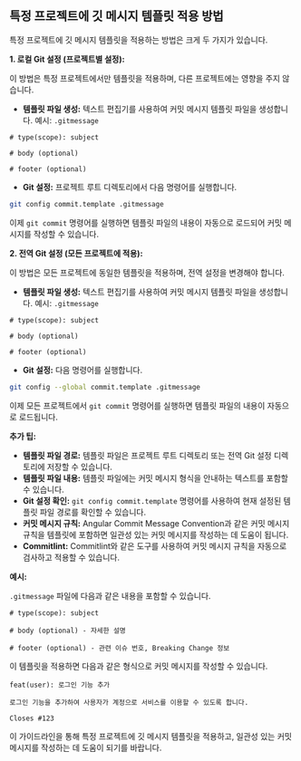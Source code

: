 ## 특정 프로젝트에 깃 메시지 템플릿 적용 방법

특정 프로젝트에 깃 메시지 템플릿을 적용하는 방법은 크게 두 가지가 있습니다.

**1. 로컬 Git 설정 (프로젝트별 설정):**

이 방법은 특정 프로젝트에서만 템플릿을 적용하며, 다른 프로젝트에는 영향을 주지 않습니다.

*   **템플릿 파일 생성:** 텍스트 편집기를 사용하여 커밋 메시지 템플릿 파일을 생성합니다. 예시: `.gitmessage`

```
# type(scope): subject

# body (optional)

# footer (optional)
```

*   **Git 설정:** 프로젝트 루트 디렉토리에서 다음 명령어를 실행합니다.

```bash
git config commit.template .gitmessage
```

이제 `git commit` 명령어를 실행하면 템플릿 파일의 내용이 자동으로 로드되어 커밋 메시지를 작성할 수 있습니다.

**2. 전역 Git 설정 (모든 프로젝트에 적용):**

이 방법은 모든 프로젝트에 동일한 템플릿을 적용하며, 전역 설정을 변경해야 합니다.

*   **템플릿 파일 생성:** 텍스트 편집기를 사용하여 커밋 메시지 템플릿 파일을 생성합니다. 예시: `.gitmessage`

```
# type(scope): subject

# body (optional)

# footer (optional)
```

*   **Git 설정:** 다음 명령어를 실행합니다.

```bash
git config --global commit.template .gitmessage
```

이제 모든 프로젝트에서 `git commit` 명령어를 실행하면 템플릿 파일의 내용이 자동으로 로드됩니다.

**추가 팁:**

*   **템플릿 파일 경로:** 템플릿 파일은 프로젝트 루트 디렉토리 또는 전역 Git 설정 디렉토리에 저장할 수 있습니다.
*   **템플릿 파일 내용:** 템플릿 파일에는 커밋 메시지 형식을 안내하는 텍스트를 포함할 수 있습니다.
*   **Git 설정 확인:** `git config commit.template` 명령어를 사용하여 현재 설정된 템플릿 파일 경로를 확인할 수 있습니다.
*   **커밋 메시지 규칙:** Angular Commit Message Convention과 같은 커밋 메시지 규칙을 템플릿에 포함하면 일관성 있는 커밋 메시지를 작성하는 데 도움이 됩니다.
*   **Commitlint:** Commitlint와 같은 도구를 사용하여 커밋 메시지 규칙을 자동으로 검사하고 적용할 수 있습니다.

**예시:**

`.gitmessage` 파일에 다음과 같은 내용을 포함할 수 있습니다.

```
# type(scope): subject

# body (optional) - 자세한 설명

# footer (optional) - 관련 이슈 번호, Breaking Change 정보
```

이 템플릿을 적용하면 다음과 같은 형식으로 커밋 메시지를 작성할 수 있습니다.

```
feat(user): 로그인 기능 추가

로그인 기능을 추가하여 사용자가 계정으로 서비스를 이용할 수 있도록 합니다.

Closes #123
```

이 가이드라인을 통해 특정 프로젝트에 깃 메시지 템플릿을 적용하고, 일관성 있는 커밋 메시지를 작성하는 데 도움이 되기를 바랍니다.